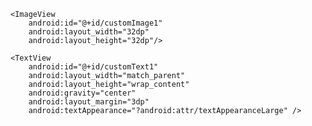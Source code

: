 <?xml version="1.0" encoding="utf-8"?>
<LinearLayout xmlns:android="http://schemas.android.com/apk/res/android"
    android:layout_width="match_parent"
    android:layout_height="match_parent"
    android:orientation="horizontal" >

    <ImageView
        android:id="@+id/customImage1"
        android:layout_width="32dp"
        android:layout_height="32dp"/>

    <TextView
        android:id="@+id/customText1"
        android:layout_width="match_parent"
        android:layout_height="wrap_content"
        android:gravity="center"
        android:layout_margin="3dp"
        android:textAppearance="?android:attr/textAppearanceLarge" />
    
</LinearLayout>
